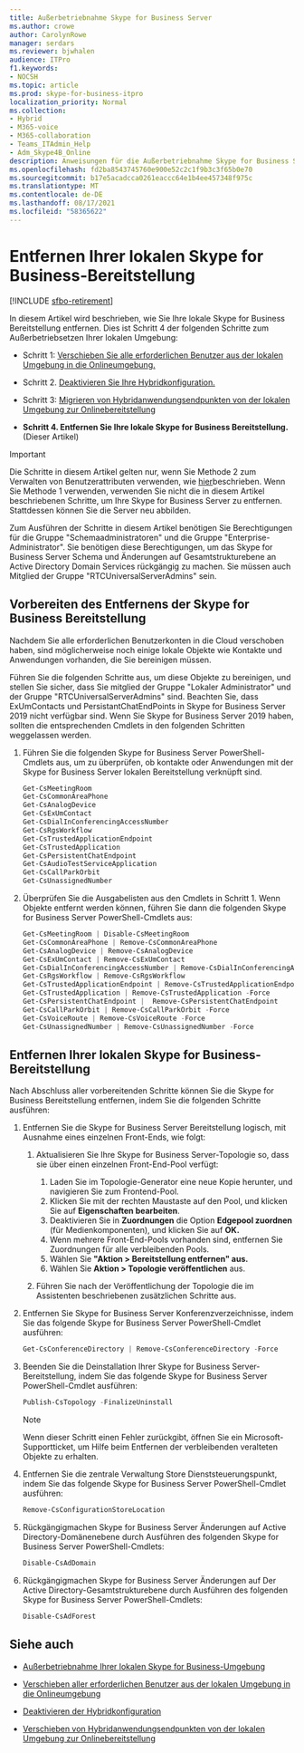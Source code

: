 ```yaml
---
title: Außerbetriebnahme Skype for Business Server
ms.author: crowe
author: CarolynRowe
manager: serdars
ms.reviewer: bjwhalen
audience: ITPro
f1.keywords:
- NOCSH
ms.topic: article
ms.prod: skype-for-business-itpro
localization_priority: Normal
ms.collection:
- Hybrid
- M365-voice
- M365-collaboration
- Teams_ITAdmin_Help
- Adm_Skype4B_Online
description: Anweisungen für die Außerbetriebnahme Skype for Business Server.
ms.openlocfilehash: fd2ba8543745760e900e52c2c1f9b3c3f65b0e70
ms.sourcegitcommit: b17e5acadcca0261eaccc64e1b4ee457348f975c
ms.translationtype: MT
ms.contentlocale: de-DE
ms.lasthandoff: 08/17/2021
ms.locfileid: "58365622"
---
```

# <a name="remove-your-on-premises-skype-for-business-deployment"></a>Entfernen Ihrer lokalen Skype for Business-Bereitstellung

[!INCLUDE [sfbo-retirement](../../Hub/includes/sfbo-retirement.md)]

In diesem Artikel wird beschrieben, wie Sie Ihre lokale Skype for Business Bereitstellung entfernen. Dies ist Schritt 4 der folgenden Schritte zum Außerbetriebsetzen Ihrer lokalen Umgebung:

- Schritt 1: [Verschieben Sie alle erforderlichen Benutzer aus der lokalen Umgebung in die Onlineumgebung.](decommission-move-on-prem-users.md) 

- Schritt 2. [Deaktivieren Sie Ihre Hybridkonfiguration.](cloud-consolidation-disabling-hybrid.md)

- Schritt 3: [Migrieren von Hybridanwendungsendpunkten von der lokalen Umgebung zur Onlinebereitstellung](decommission-move-on-prem-endpoints.md)

- **Schritt 4. Entfernen Sie Ihre lokale Skype for Business Bereitstellung.** (Dieser Artikel)


> [!IMPORTANT] 
> Die Schritte in diesem Artikel gelten nur, wenn Sie Methode 2 zum Verwalten von Benutzerattributen verwenden, wie [hier](cloud-consolidation-managing-attributes.md#method-2---clear-skype-for-business-attributes-for-all-on-premises-users-in-active-directory)beschrieben. Wenn Sie Methode 1 verwenden, verwenden Sie nicht die in diesem Artikel beschriebenen Schritte, um Ihre Skype for Business Server zu entfernen. Stattdessen können Sie die Server neu abbilden.

Zum Ausführen der Schritte in diesem Artikel benötigen Sie Berechtigungen für die Gruppe "Schemaadministratoren" und die Gruppe "Enterprise-Administrator". Sie benötigen diese Berechtigungen, um das Skype for Business Server Schema und Änderungen auf Gesamtstrukturebene an Active Directory Domain Services rückgängig zu machen. Sie müssen auch Mitglied der Gruppe "RTCUniversalServerAdmins" sein.


## <a name="prepare-to-remove-the-skype-for-business-deployment"></a>Vorbereiten des Entfernens der Skype for Business Bereitstellung

Nachdem Sie alle erforderlichen Benutzerkonten in die Cloud verschoben haben, sind möglicherweise noch einige lokale Objekte wie Kontakte und Anwendungen vorhanden, die Sie bereinigen müssen.

Führen Sie die folgenden Schritte aus, um diese Objekte zu bereinigen, und stellen Sie sicher, dass Sie mitglied der Gruppe "Lokaler Administrator" und der Gruppe "RTCUniversalServerAdmins" sind. Beachten Sie, dass ExUmContacts und PersistantChatEndPoints in Skype for Business Server 2019 nicht verfügbar sind. Wenn Sie Skype for Business Server 2019 haben, sollten die entsprechenden Cmdlets in den folgenden Schritten weggelassen werden.

1. Führen Sie die folgenden Skype for Business Server PowerShell-Cmdlets aus, um zu überprüfen, ob kontakte oder Anwendungen mit der Skype for Business Server lokalen Bereitstellung verknüpft sind.

   ```PowerShell
   Get-CsMeetingRoom
   Get-CsCommonAreaPhone
   Get-CsAnalogDevice
   Get-CsExUmContact
   Get-CsDialInConferencingAccessNumber
   Get-CsRgsWorkflow
   Get-CsTrustedApplicationEndpoint
   Get-CsTrustedApplication
   Get-CsPersistentChatEndpoint
   Get-CsAudioTestServiceApplication
   Get-CsCallParkOrbit
   Get-CsUnassignedNumber
   ```
2. Überprüfen Sie die Ausgabelisten aus den Cmdlets in Schritt 1. Wenn Objekte entfernt werden können, führen Sie dann die folgenden Skype for Business Server PowerShell-Cmdlets aus:

   ```PowerShell
   Get-CsMeetingRoom | Disable-CsMeetingRoom
   Get-CsCommonAreaPhone | Remove-CsCommonAreaPhone 
   Get-CsAnalogDevice | Remove-CsAnalogDevice
   Get-CsExUmContact | Remove-CsExUmContact
   Get-CsDialInConferencingAccessNumber | Remove-CsDialInConferencingAccessNumber
   Get-CsRgsWorkflow | Remove-CsRgsWorkflow
   Get-CsTrustedApplicationEndpoint | Remove-CsTrustedApplicationEndpoint
   Get-CsTrustedApplication | Remove-CsTrustedApplication -Force
   Get-CsPersistentChatEndpoint |  Remove-CsPersistentChatEndpoint
   Get-CsCallParkOrbit | Remove-CsCallParkOrbit -Force
   Get-CsVoiceRoute | Remove-CsVoiceRoute -Force
   Get-CsUnassignedNumber | Remove-CsUnassignedNumber -Force
   ```
## <a name="remove-your-on-premises-skype-for-business-deployment"></a>Entfernen Ihrer lokalen Skype for Business-Bereitstellung

Nach Abschluss aller vorbereitenden Schritte können Sie die Skype for Business Bereitstellung entfernen, indem Sie die folgenden Schritte ausführen:

1. Entfernen Sie die Skype for Business Server Bereitstellung logisch, mit Ausnahme eines einzelnen Front-Ends, wie folgt:

   1. Aktualisieren Sie Ihre Skype for Business Server-Topologie so, dass sie über einen einzelnen Front-End-Pool verfügt:

      1. Laden Sie im Topologie-Generator eine neue Kopie herunter, und navigieren Sie zum Frontend-Pool.
      1. Klicken Sie mit der rechten Maustaste auf den Pool, und klicken Sie auf **Eigenschaften bearbeiten**.
      1. Deaktivieren Sie in **Zuordnungen** die Option **Edgepool zuordnen** (für Medienkomponenten), und klicken Sie auf **OK.**
      1. Wenn mehrere Front-End-Pools vorhanden sind, entfernen Sie Zuordnungen für alle verbleibenden Pools.
      1. Wählen Sie **"Aktion > Bereitstellung entfernen" aus.**
      1. Wählen Sie **Aktion > Topologie veröffentlichen** aus.

    1. Führen Sie nach der Veröffentlichung der Topologie die im Assistenten beschriebenen zusätzlichen Schritte aus.

2. Entfernen Sie Skype for Business Server Konferenzverzeichnisse, indem Sie das folgende Skype for Business Server PowerShell-Cmdlet ausführen:

   ```PowerShell
   Get-CsConferenceDirectory | Remove-CsConferenceDirectory -Force
   ```

3. Beenden Sie die Deinstallation Ihrer Skype for Business Server-Bereitstellung, indem Sie das folgende Skype for Business Server PowerShell-Cmdlet ausführen:

   ```PowerShell
   Publish-CsTopology -FinalizeUninstall
   ```
   > [!NOTE]
   > Wenn dieser Schritt einen Fehler zurückgibt, öffnen Sie ein Microsoft-Supportticket, um Hilfe beim Entfernen der verbleibenden veralteten Objekte zu erhalten.

4. Entfernen Sie die zentrale Verwaltung Store Dienststeuerungspunkt, indem Sie das folgende Skype for Business Server PowerShell-Cmdlet ausführen:

   ```PowerShell
   Remove-CsConfigurationStoreLocation
   ``` 

5. Rückgängigmachen Skype for Business Server Änderungen auf Active Directory-Domänenebene durch Ausführen des folgenden Skype for Business Server PowerShell-Cmdlets:

   ```PowerShell
   Disable-CsAdDomain
   ```
6. Rückgängigmachen Skype for Business Server Änderungen auf Der Active Directory-Gesamtstrukturebene durch Ausführen des folgenden Skype for Business Server PowerShell-Cmdlets:

   ```PowerShell
   Disable-CsAdForest
   ```

## <a name="see-also"></a>Siehe auch

- [Außerbetriebnahme Ihrer lokalen Skype for Business-Umgebung](decommission-on-prem-overview.md)

- [Verschieben aller erforderlichen Benutzer aus der lokalen Umgebung in die Onlineumgebung](decommission-move-on-prem-users.md)

- [Deaktivieren der Hybridkonfiguration](cloud-consolidation-disabling-hybrid.md)

- [Verschieben von Hybridanwendungsendpunkten von der lokalen Umgebung zur Onlinebereitstellung](decommission-move-on-prem-endpoints.md)

